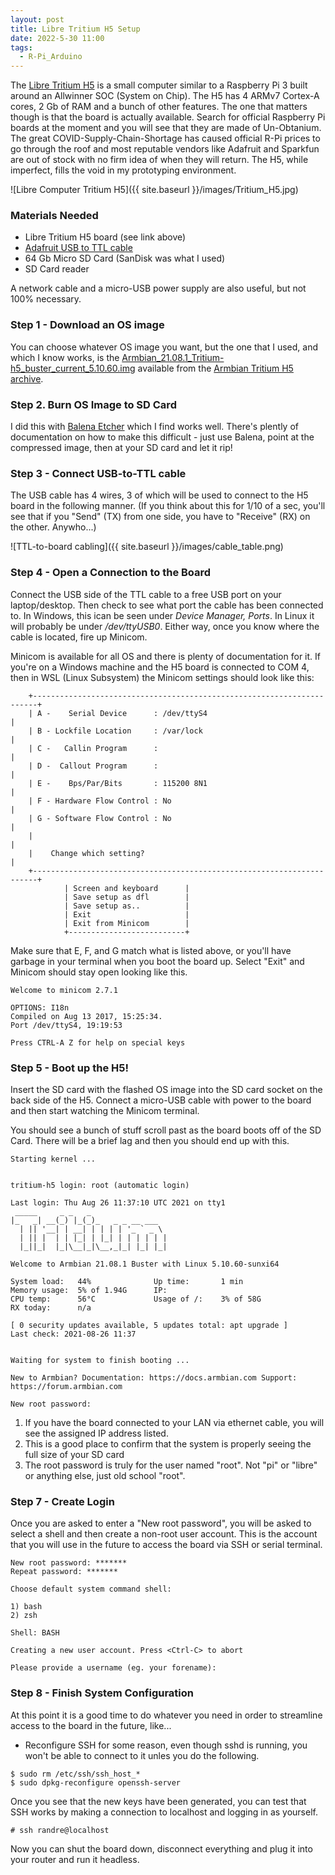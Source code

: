 ```yaml
---
layout: post
title: Libre Tritium H5 Setup
date: 2022-5-30 11:00
tags:
  - R-Pi_Arduino
---
```


The [Libre Tritium H5](https://libre.computer/products/h3/) is a small computer similar to a Raspberry Pi 3 built around an Allwinner SOC (System on Chip).  The H5 has 4 ARMv7 Cortex-A cores, 2 Gb of RAM and a bunch of other features.  The one that matters though is that the board is actually available.  Search for official Raspberry Pi boards at the moment and you will see that they are made of Un-Obtanium.  The great COVID-Supply-Chain-Shortage has caused official R-Pi prices to go through the roof and most reputable vendors like Adafruit and Sparkfun are out of stock with no firm idea of when they will return.  The H5, while imperfect, fills the void in my prototyping environment.

![Libre Computer Tritium H5]({{ site.baseurl }}/images/Tritium_H5.jpg)

### Materials Needed

- Libre Tritium H5 board (see link above)
- [Adafruit USB to TTL cable](https://www.adafruit.com/product/954)
- 64 Gb Micro SD Card (SanDisk was what I used)
- SD Card reader

A network cable and a micro-USB power supply are also useful, but not 100% necessary.

### Step 1 - Download an OS image

You can choose whatever OS image you want, but the one that I used, and which I know works, is  the [Armbian_21.08.1_Tritium-h5_buster_current_5.10.60.img](https://armbian.systemonachip.net/archive/tritium-h5/archive/Armbian_21.08.1_Tritium-h5_buster_current_5.10.60.img.xz) available from the [Armbian Tritium H5 archive](https://armbian.systemonachip.net/archive/tritium-h5/archive/).

### Step 2. Burn OS Image to SD Card

I did this with [Balena Etcher](https://www.balena.io/etcher/) which I find works well.  There's plently of documentation on how to make this difficult - just use Balena, point at the compressed image, then at your SD card and let it rip!

### Step 3 - Connect USB-to-TTL cable

The USB cable has 4 wires, 3 of which will be used to connect to the H5 board in the following manner.  (If you think about this for 1/10 of a sec, you'll see that if you "Send" (TX) from one side, you have to "Receive" (RX) on the other.  Anywho...)

![TTL-to-board cabling]({{ site.baseurl }}/images/cable_table.png)

### Step 4 - Open a Connection to the Board

Connect the USB side of the TTL cable to a free USB port on your laptop/desktop.  Then check to see what port the cable has been connected to.  In Windows, this ican be seen under _Device Manager, Ports_.  In Linux it will probably be under _/dev/ttyUSB0_.  Either way, once you know where the cable is located, fire up Minicom.

Minicom is available for all OS and there is plenty of documentation for it.  If you're on a Windows machine and the H5 board is connected to COM 4, then in WSL (Linux Subsystem) the Minicom settings should look like this:

```
    +-----------------------------------------------------------------------+
    | A -    Serial Device      : /dev/ttyS4                                |
    | B - Lockfile Location     : /var/lock                                 |
    | C -   Callin Program      :                                           |
    | D -  Callout Program      :                                           |
    | E -    Bps/Par/Bits       : 115200 8N1                                |
    | F - Hardware Flow Control : No                                        |
    | G - Software Flow Control : No                                        |
    |                                                                       |
    |    Change which setting?                                              |
    +-----------------------------------------------------------------------+
            | Screen and keyboard      |
            | Save setup as dfl        |
            | Save setup as..          |
            | Exit                     |
            | Exit from Minicom        |
            +--------------------------+
  ```

Make sure that E, F, and G match what is listed above, or you'll have garbage in your terminal when you boot the board up.  Select "Exit" and Minicom should stay open looking like this.

```
Welcome to minicom 2.7.1

OPTIONS: I18n
Compiled on Aug 13 2017, 15:25:34.
Port /dev/ttyS4, 19:19:53

Press CTRL-A Z for help on special keys
```

### Step 5 - Boot up the H5!

Insert the SD card with the flashed OS image into the SD card socket on the back side of the H5.  Connect a micro-USB cable with power to the board and then start watching the Minicom terminal.

You should see a bunch of stuff scroll past as the board boots off of the SD Card.  There will be a brief lag and then you should end up with this.

```
Starting kernel ...


tritium-h5 login: root (automatic login)

Last login: Thu Aug 26 11:37:10 UTC 2021 on tty1
 _____     _ _   _
|_   _| __(_) |_(_)_   _ _ __ ___
  | || '__| | __| | | | | '_ ` _ \
  | || |  | | |_| | |_| | | | | | |
  |_||_|  |_|\__|_|\__,_|_| |_| |_|

Welcome to Armbian 21.08.1 Buster with Linux 5.10.60-sunxi64

System load:   44%              Up time:       1 min
Memory usage:  5% of 1.94G      IP:
CPU temp:      56°C             Usage of /:    3% of 58G
RX today:      n/a

[ 0 security updates available, 5 updates total: apt upgrade ]
Last check: 2021-08-26 11:37


Waiting for system to finish booting ...

New to Armbian? Documentation: https://docs.armbian.com Support: https://forum.armbian.com

New root password:
```

1.  If you have the board connected to your LAN via ethernet cable, you will see the assigned IP address listed.
2. This is a good place to confirm that the system is properly seeing the full size of your SD card
3.  The root password is truly for the user named "root".  Not "pi" or "libre" or anything else, just old school "root".

### Step 7 - Create Login

Once you are asked to enter a "New root password", you will be asked to select a shell and then create a non-root user account.  This is the account that you will use in the future to access the board via SSH or serial terminal.

```
New root password: *******
Repeat password: *******

Choose default system command shell:

1) bash
2) zsh

Shell: BASH

Creating a new user account. Press <Ctrl-C> to abort

Please provide a username (eg. your forename):
```

### Step 8 - Finish System Configuration

At this point it is a good time to do whatever you need in order to streamline access to the board in the future, like...

- Reconfigure SSH
for some reason, even though sshd is running, you won't be able to connect to it unles you do the following.

```
$ sudo rm /etc/ssh/ssh_host_*
$ sudo dpkg-reconfigure openssh-server
```
Once you see that the new keys have been generated, you can test that SSH works by making a connection to localhost and logging in as yourself.

```
# ssh randre@localhost
```

Now you can shut the board down, disconnect everything and plug it into your router and run it headless.

